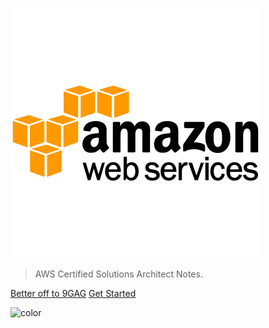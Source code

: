 <!-- _coverpage.md -->

![logo](_media/logo.png)

> AWS Certified Solutions Architect Notes.

<!-- - Simple and lightweight (~19kB gzipped)
- No statically built html files
- Multiple themes -->

[Better off to 9GAG](https://9gag.com/)
[Get Started](aws_notes.md)

![color](#fff)
